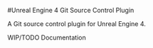 #Unreal Engine 4 Git Source Control Plugin

A Git source control plugin for Unreal Engine 4.

WIP/TODO Documentation